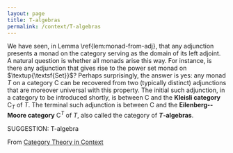 ```yaml
---
layout: page
title: T-algebras
permalink: /context/T-algebras
---
```

We have seen, in Lemma \ref{lem:monad-from-adj}, that any adjunction presents a monad on the category serving as the domain of its left adjoint. A natural question is whether all monads arise this way. For instance, is there any adjunction that gives rise to the power set monad on $\textup{\textsf{Set}}$? Perhaps surprisingly, the answer is yes: any monad $T$ on a category $\mathsf{C}$ can be recovered from two (typically distinct) adjunctions that are moreover universal with this property. The initial such adjunction, in a category to be introduced shortly, is between $\mathsf{C}$ and the **Kleisli category** $\mathsf{C}_T$ of $T$. The terminal such adjunction is between $\mathsf{C}$ and the **Eilenberg--Moore category** $\mathsf{C}^T$ of $T$, also called the category of **$T$-algebras**.

SUGGESTION: T-algebra

From [Category Theory in Context](https://mathgloss.github.io/MathGloss/context.html)